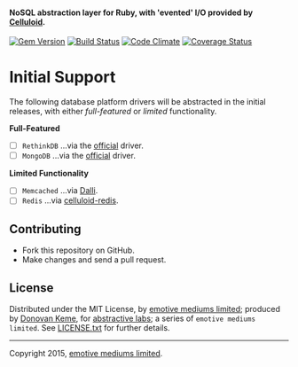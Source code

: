 #### NoSQL abstraction layer for Ruby, with 'evented' I/O provided by [Celluloid](http://celluloid.io).
[![Gem Version](https://badge.fury.io/rb/nada.svg)](http://rubygems.org/gems/nada)
[![Build Status](https://secure.travis-ci.org/abstractive/nada.svg?branch=master)](http://travis-ci.org/abstractive/nada)
[![Code Climate](https://codeclimate.com/github/abstractive/nada.svg)](https://codeclimate.com/github/abstractive/nada)
[![Coverage Status](https://coveralls.io/repos/abstractive/nada/badge.svg?branch=master)](https://coveralls.io/r/abstractive/nada)

# Initial Support

The following database platform drivers will be abstracted in the initial releases, with either *full-featured* or *limited* functionality.

**Full-Featured**
- [ ] `RethinkDB` ...via the [official](https://github.com/rethinkdb/rethinkdb/tree/next/drivers/ruby) driver.
- [ ] `MongoDB` ...via the [official](https://github.com/mongodb/mongo-ruby-driver) driver.

**Limited Functionality**
- [ ] `Memcached` ...via [Dalli](https://github.com/mperham/dalli).
- [ ] `Redis` ...via [celluloid-redis](https://github.com/celluloid/celluloid-redis).

## Contributing

* Fork this repository on GitHub.
* Make changes and send a pull request.

## License

Distributed under the MIT License, by [emotive mediums limited](https://github.com/emotivemediums); produced by [Donovan Keme](https://github.com/digitalextremist), for [abstractive labs](https://github.com/abstractive); a series of `emotive mediums limited`. See [LICENSE.txt](https://github.com/abstractive/nada/blob/master/LICENSE.txt) for further details.

---

Copyright 2015, [emotive mediums limited](http://emotive.limited).

